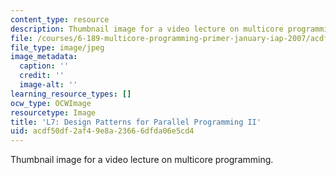 ```yaml
---
content_type: resource
description: Thumbnail image for a video lecture on multicore programming.
file: /courses/6-189-multicore-programming-primer-january-iap-2007/acdf50df2af49e8a23666dfda06e5cd4_l7.jpg
file_type: image/jpeg
image_metadata:
  caption: ''
  credit: ''
  image-alt: ''
learning_resource_types: []
ocw_type: OCWImage
resourcetype: Image
title: 'L7: Design Patterns for Parallel Programming II'
uid: acdf50df-2af4-9e8a-2366-6dfda06e5cd4
---
```

Thumbnail image for a video lecture on multicore programming.